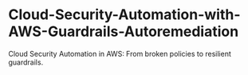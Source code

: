 # Cloud-Security-Automation-with-AWS-Guardrails-Autoremediation
Cloud Security Automation in AWS: From broken policies to resilient guardrails.
